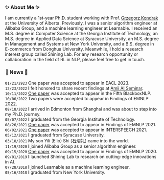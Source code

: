 ### :sparkles: About Me :sparkles:
I am currently a 1st-year Ph.D. student working with Prof. [Grzegorz Kondrak](https://webdocs.cs.ualberta.ca/~kondrak/) at the University of Alberta. Previously, I was a senior algorithm engineer at Alibaba Group, and a machine learning engineer at Learnable. I received an M.S. degree in Computer Science at the Georgia Institute of Technology, an M.S. degree in Applied Data Science at Syracuse University, an M.S. degree in Management and Systems at New York University, and a B.S. degree in E-commerce from Donghua University. Meanwhile, I hold a research interest group called Shining Lab. For any research opportunity or collaboration in the field of RL in NLP, please feel free to get in touch.

### :pushpin: News :pushpin:
`01/21/2923` One paper was accepted to appear in EACL 2023.  
`12/23/2022` I felt honored to share recent findings at [Amii AI Seminar](https://youtu.be/eOqE2NbXVWc).  
`10/11/2022` [One paper](https://aclanthology.org/2022.blackboxnlp-1.6/) was accepted to appear in the Fifth BlackboxNLP.  
`10/06/2022` Two papers were accepted to appear in Findings of EMNLP 2022.  
`08/18/2022` I arrived in Edmonton from Shanghai and was about to step into my Ph.D. journey.  
`05/07/2022` I graduated from the Georgia Institute of Technology.  
`08/26/2021` [One paper](https://aclanthology.org/2021.findings-emnlp.413/) was accepted to appear in Findings of EMNLP 2021.  
`06/02/2021` [One paper](https://www.isca-speech.org/archive/interspeech_2021/shi21_interspeech.html) was accepted to appear in INTERSPEECH 2021.  
`05/12/2021` I graduated from Syracuse University.  
`03/18/2021` My son Yili (Elio) Shi (石熠礼) came into the world.  
`11/19/2020` I joined Alibaba Group as a senior algorithm engineer.  
`09/15/2020` [One paper](https://www.aclweb.org/anthology/2020.findings-emnlp.159/) was accepted to appear in Findings of EMNLP 2020.  
`09/01/2019` I launched Shining Lab to research on cutting-edge innovations in AI.  
`07/28/2018` I joined Learnable as a machine learning engineer.  
`05/16/2018` I graduated from New York University.  
